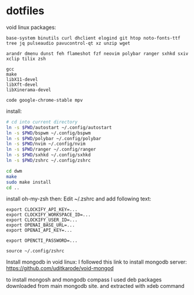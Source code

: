 # dotfiles


void linux packages:
<!-- system -->
```
base-system binutils curl dhclient elogind git htop noto-fonts-ttf tree jq pulseaudio pavucontrol-qt xz unzip wget 
```

<!-- wm related -->
```
arandr dmenu dunst feh flameshot fzf neovim polybar ranger sxhkd sxiv xclip tilix zsh
```

<!-- build -->
```
gcc
make
libX11-devel
libXft-devel
libXinerama-devel
```

<!-- applications -->
```
code google-chrome-stable mpv 
```

install:
```bash
# cd into current directory
ln -s $PWD/autostart ~/.config/autostart
ln -s $PWD/bspwm ~/.config/bspwm
ln -s $PWD/polybar ~/.config/polybar
ln -s $PWD/nvim ~/.config/nvim
ln -s $PWD/ranger ~/.config/ranger
ln -s $PWD/sxhkd ~/.config/sxhkd
ln -s $PWD/zshrc ~/.config/zshrc

cd dwm
make
sudo make install
cd ..
```


install oh-my-zsh then:
Edit ~/.zshrc and add following text:
```
export CLOCKIFY_API_KEY=...
export CLOCKIFY_WORKSPACE_ID=...
export CLOCKIFY_USER_ID=...
export OPENAI_BASE_URL=...
export OPENAI_API_KEY=...

export OPENCTI_PASSWORD=...

source ~/.config/zshrc

```



Install mongodb in void linux:
I followed this link to install mongodb server:
https://github.com/uditkarode/void-mongod


to install mongosh and mongodb compass I used deb packages downloaded from main mongodb site.
and extracted with xdeb command
